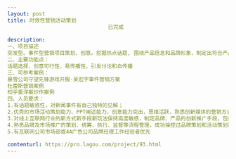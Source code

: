 ```yaml
---                
layout: post       
title: 时效性营销活动策划
                                已完成
           
description: 
一、项目描述
突发型、事件型营销项目策划、创意。挖掘热点话题, 围绕产品信息和品牌形象，制定出符合产品调性的创新营销方案，面向用户和行业有效传播；
二、主要功能点：
话题选择，创意可行性，易传播性，引发讨论和自传播
三、可参考案例：
暴雪公司守望先锋游戏开服-吴宏宇事件营销方案
杜蕾斯营销案例
知乎雷洋案炒作案例
四、人员要求：
1.有话题敏感性，对新闻事件有自己独特的见解；
2.优秀的市场活动策划能力、PPT阐述能力，创意能力突出，思维活跃，熟悉创新媒体的营销方式 ；
3.对线上互联网行业的新方式新手段新玩法保持高度敏感，制定品牌、产品的创新推广手段，包括但不限于微博、微信、贴吧、自媒体等传播方式和资源；
4.熟悉品牌及市场推广的策划、统筹、执行、监督等流程管理，成功操控过品牌策划和活动策划案例者优先；
5.有互联网公司市场部或4A广告公司品牌经理工作经验者优先
     
contenturl: https://pro.lagou.com/project/93.html      
---                 
```

